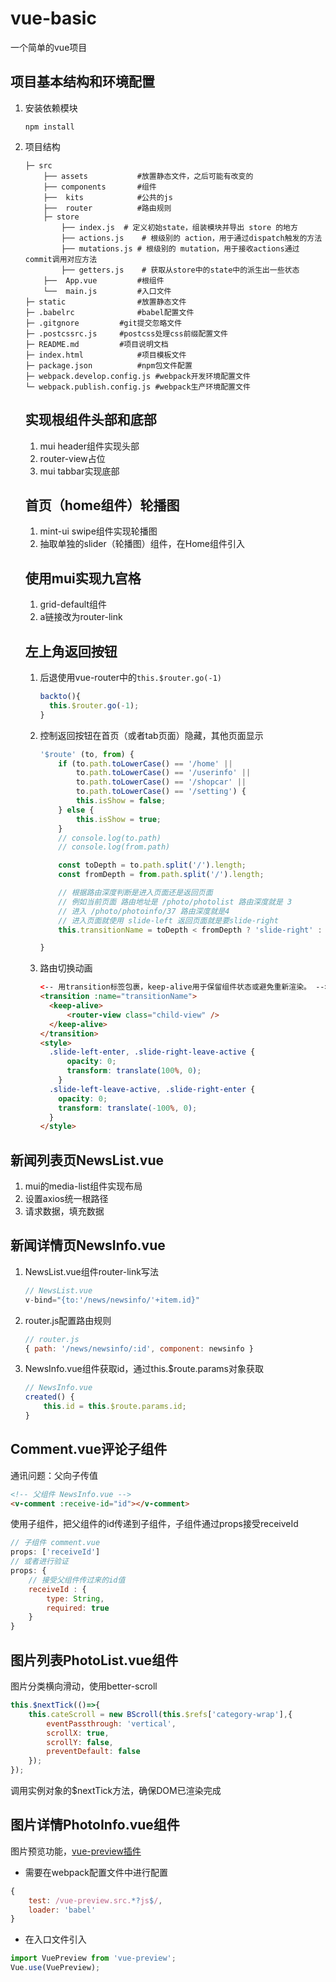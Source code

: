 # vue-basic
一个简单的vue项目

## 项目基本结构和环境配置

1. 安装依赖模块

   ```
   npm install
   ```

2. 项目结构

   ```
   ├─ src
       ├── assets			#放置静态文件，之后可能有改变的
       ├── components		#组件
       ├──	kits			#公共的js
       ├──	router 			#路由规则
       ├─ store
           ├── index.js	 # 定义初始state，组装模块并导出 store 的地方
           ├── actions.js	 # 根级别的 action，用于通过dispatch触发的方法
           ├── mutations.js # 根级别的 mutation，用于接收actions通过commit调用对应方法
           ├── getters.js	 # 获取从store中的state中的派生出一些状态
       ├──	App.vue			#根组件
       └──	main.js			#入口文件
   ├─ static				#放置静态文件
   ├─ .babelrc				#babel配置文件
   ├─ .gitgnore			#git提交忽略文件
   ├─ .postcssrc.js		#postcss处理css前缀配置文件
   ├─ README.md			#项目说明文档
   ├─ index.html			#项目模板文件
   ├─ package.json			#npm包文件配置
   ├─ webpack.develop.config.js	#webpack开发环境配置文件
   └─ webpack.publish.config.js	#webpack生产环境配置文件
   ```

   ## 实现根组件头部和底部

   1. mui  header组件实现头部
   2. router-view占位
   3. mui tabbar实现底部

   ## 首页（home组件）轮播图

   1. mint-ui swipe组件实现轮播图
   2. 抽取单独的slider（轮播图）组件，在Home组件引入

   ## 使用mui实现九宫格

   1. grid-default组件
   2. a链接改为router-link

   ## 左上角返回按钮

   1. 后退使用vue-router中的`this.$router.go(-1)`

      ```javascript
      backto(){
      	this.$router.go(-1);
      }
      ```

   2. 控制返回按钮在首页（或者tab页面）隐藏，其他页面显示

      ```javascript
      '$route' (to, from) {
          if (to.path.toLowerCase() == '/home' ||
              to.path.toLowerCase() == '/userinfo' ||
              to.path.toLowerCase() == '/shopcar' ||
              to.path.toLowerCase() == '/setting') {
              this.isShow = false;
          } else {
              this.isShow = true;
          }
          // console.log(to.path)
          // console.log(from.path)

          const toDepth = to.path.split('/').length;
          const fromDepth = from.path.split('/').length;

          // 根据路由深度判断是进入页面还是返回页面
          // 例如当前页面 路由地址是 /photo/photolist 路由深度就是 3 
          // 进入 /photo/photoinfo/37 路由深度就是4
          // 进入页面就使用 slide-left 返回页面就是要slide-right
          this.transitionName = toDepth < fromDepth ? 'slide-right' : 'slide-left'

      }
      ```

   3. 路由切换动画

      ```html
      <-- 用transition标签包裹，keep-alive用于保留组件状态或避免重新渲染。 -->
      <transition :name="transitionName">
        <keep-alive>
        	<router-view class="child-view" />
        </keep-alive>
      </transition>
      <style>
        .slide-left-enter, .slide-right-leave-active {  
            opacity: 0; 
            transform: translate(100%, 0);  
          }  
        .slide-left-leave-active, .slide-right-enter {  
          opacity: 0; 
          transform: translate(-100%, 0);  
        }
      </style>
      ```



## 新闻列表页NewsList.vue

1. mui的media-list组件实现布局
2. 设置axios统一根路径
3. 请求数据，填充数据

## 新闻详情页NewsInfo.vue

1. NewsList.vue组件router-link写法

   ```javascript
   // NewsList.vue
   v-bind="{to:'/news/newsinfo/'+item.id}"
   ```

2. router.js配置路由规则

   ```javascript
   // router.js
   { path: '/news/newsinfo/:id', component: newsinfo }
   ```

3. NewsInfo.vue组件获取id，通过this.$route.params对象获取

   ```javascript
   // NewsInfo.vue
   created() {
       this.id = this.$route.params.id;
   }
   ```


## Comment.vue评论子组件

通讯问题：父向子传值

```html
<!-- 父组件 NewsInfo.vue -->
<v-comment :receive-id="id"></v-comment>
```

使用子组件，把父组件的id传递到子组件，子组件通过props接受receiveId

```javascript
// 子组件 comment.vue
props: ['receiveId']
// 或者进行验证
props: {
    // 接受父组件传过来的id值
    receiveId : {
        type: String,
        required: true
    }
}
```

## 图片列表PhotoList.vue组件

图片分类横向滑动，使用better-scroll

```javascript
this.$nextTick(()=>{
    this.cateScroll = new BScroll(this.$refs['category-wrap'],{
        eventPassthrough: 'vertical',
        scrollX: true,
        scrollY: false,
        preventDefault: false
    });
});
```

调用实例对象的$nextTick方法，确保DOM已渲染完成

## 图片详情PhotoInfo.vue组件

图片预览功能，[vue-preview插件](https://github.com/LS1231/vue-preview)

- 需要在webpack配置文件中进行配置

```javascript
{
    test: /vue-preview.src.*?js$/,
    loader: 'babel'
}
```

- 在入口文件引入

```javascript
import VuePreview from 'vue-preview';
Vue.use(VuePreview);
```



